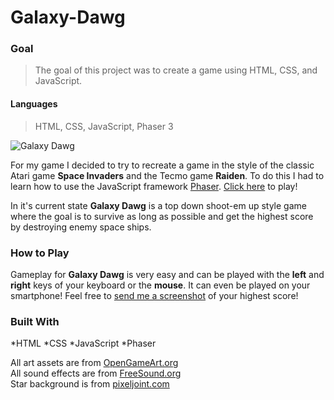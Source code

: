 # Galaxy-Dawg


### **Goal**
>The goal of this project was to create a game using HTML, CSS, and JavaScript.


#### **Languages**
>HTML, CSS, JavaScript, Phaser 3

![Galaxy Dawg](assets/gameGif.gif)
  
For my game I decided to try to recreate a game in the style of the classic Atari game __Space Invaders__ and  the Tecmo game __Raiden__. To do this I had to learn how to use the JavaScript framework [Phaser](https://phaser.io/).
[Click here](https://tylereikenberg.github.io/Galaxy-Dawg/) to play!  
  
In it's current state __Galaxy Dawg__ is a top down shoot-em up style game where the goal is to survive as long as possible and get the highest score by destroying enemy space ships.

### How to Play  
Gameplay for __Galaxy Dawg__ is very easy and can be played with the __left__ and __right__ keys of your keyboard or the __mouse__. It can even be played on your smartphone! Feel free to [send me a screenshot](https://www.linkedin.com/in/tyler-eikenberg-0b834a191/) of your highest score! 


### Built With
*HTML
*CSS
*JavaScript
*Phaser

All art assets are from [OpenGameArt.org](https://opengameart.org)  
All sound effects are from [FreeSound.org](https://freesound.org/)  
Star background is from [pixeljoint.com](http://pixeljoint.com/)  

